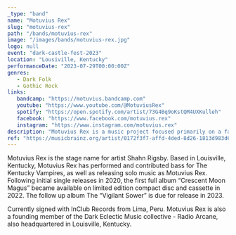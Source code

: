```yaml
---
_type: "band"
name: "Motuvius Rex"
slug: "motuvius-rex"
path: "/bands/motuvius-rex"
image: "/images/bands/motuvius-rex.jpg"
logo: null
event: "dark-castle-fest-2023"
location: "Lousiville, Kentucky"
performanceDate: "2023-07-29T00:00:00Z"
genres:
   - Dark Folk
   - Gothic Rock
links:
   bandcamp: "https://motuvius.bandcamp.com"
   youtube: "https://www.youtube.com/@MotuviusRex"
   spotify: "https://open.spotify.com/artist/73G4Bq9oKstQM4UXKulleh"
   facebook: "https://www.facebook.com/motuvius.rex"
   instagram: "https://www.instagram.com/motuvius.rex"
description: "Motuvius Rex is a music project focused primarily on a fairly traditional Gothic sound with roots in Dark Folk and New Wave."
ref: "https://musicbrainz.org/artist/0172f3f7-affd-4ded-8d26-1813d983d6a6"
---
```


Motuvius Rex is the stage name for artist Shahn Rigsby. Based in Louisville, Kentucky, Motuvius Rex has performed and contributed bass for The Kentucky Vampires, as well as releasing solo music as Motuvius Rex. Following initial single releases in 2020, the first full album “Crescent Moon Magus” became available on limited edition compact disc and cassette in 2022. The follow up album The “Vigilant Sower” is due for release in 2023.



Currently signed with InClub Records from Lima, Peru. Motuvius Rex is also a founding member of the Dark Eclectic Music collective - Radio Arcane, also headquartered in Louisville, Kentucky.
